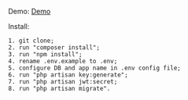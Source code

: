 Demo: [Demo](http://ruby.devlab.pp.ua)

Install:

    1. git clone;  
    2. run "composer install";  
    3. run "npm install";  
    4. rename .env.example to .env;  
    5. configure DB and app name in .env config file;  
    6. run "php artisan key:generate";  
    7. run "php artisan jwt:secret;  
    8. run "php artisan migrate".
